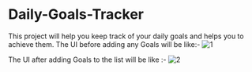 # Daily-Goals-Tracker
This project will help you keep track of  your daily goals and helps you to achieve them.
The UI before adding any Goals will be like:-
![1](https://user-images.githubusercontent.com/55049716/125574907-0b6967fb-75d1-41ae-9550-43c42f9bbd79.png)

The UI after adding Goals to the list will be like :-
![2](https://user-images.githubusercontent.com/55049716/125575175-1a4271c9-2cfc-46bc-acf5-cf7747267461.png)
